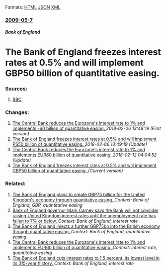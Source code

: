 
Formats: [HTML](/news/2009/05/7/the-bank-of-england-freezes-interest-rates-at-0-5-and-will-implement-agbp50-billion-of-quantitative-easing.html)  [JSON](/news/2009/05/7/the-bank-of-england-freezes-interest-rates-at-0-5-and-will-implement-agbp50-billion-of-quantitative-easing.json)  [XML](/news/2009/05/7/the-bank-of-england-freezes-interest-rates-at-0-5-and-will-implement-agbp50-billion-of-quantitative-easing.xml)  

### [2009-05-7](/news/2009/05/7/index.md)

##### Bank of England
#  The Bank of England freezes interest rates at 0.5% and will implement GBP50 billion of quantitative easing. 




### Sources:

1. [BBC](http://news.bbc.co.uk/1/hi/business/8037685.stm)

### Changes:

1. [ The Central Bank reduces the Eurozone's interest rate to 1% and implements -60 billion of quantitative easing. ](/news/2009/05/7/the-central-bank-reduces-the-eurozone-s-interest-rate-to-1-and-implements-60-billion-of-quantitative-easing.md) _2018-02-06 13:49:19 (First version)_
2. [ The Bank of England freezes interest rates at 0.5% and will implement PS50 billion of quantitative easing. ](/news/2009/05/7/the-bank-of-england-freezes-interest-rates-at-0-5-and-will-implement-aps50-billion-of-quantitative-easing.md) _2018-02-06 13:49:19 (Update)_
3. [ The Central Bank reduces the Eurozone's interest rate to 1% and implements EUR60 billion of quantitative easing. ](/news/2009/05/7/the-central-bank-reduces-the-eurozone-s-interest-rate-to-1-and-implements-a-60-billion-of-quantitative-easing.md) _2018-02-12 04:04:52 (Update)_
3. [ The Bank of England freezes interest rates at 0.5% and will implement GBP50 billion of quantitative easing. ](/news/2009/05/7/the-bank-of-england-freezes-interest-rates-at-0-5-and-will-implement-agbp50-billion-of-quantitative-easing.md) _(Current version)_

### Related:

1. [ The Bank of England plans to create GBP75 billion for the United Kingdom's economy through quantitative easing. ](/news/2009/03/5/the-bank-of-england-plans-to-create-agbp75-billion-for-the-united-kingdom-s-economy-through-quantitative-easing.md) _Context: Bank of England, GBP, quantitative easing_
2. [Bank of England governor Mark Carney says the Bank will not consider raising United Kingdom interest rates until the unemployment rate has fallen to 7% or below. ](/news/2013/08/7/bank-of-england-governor-mark-carney-says-the-bank-will-not-consider-raising-united-kingdom-interest-rates-until-the-unemployment-rate-has-f.md) _Context: Bank of England, interest rate_
3. [The Bank of England injects a further GBP75bn into the British economy through quantitative easing. ](/news/2011/10/6/the-bank-of-england-injects-a-further-agbp75bn-into-the-british-economy-through-quantitative-easing.md) _Context: Bank of England, quantitative easing_
4. [ The Central Bank reduces the Eurozone's interest rate to 1% and implements EUR60 billion of quantitative easing. ](/news/2009/05/7/the-central-bank-reduces-the-eurozone-s-interest-rate-to-1-and-implements-a-60-billion-of-quantitative-easing.md) _Context: interest rate, quantitative easing_
5. [ The Bank of England cuts interest rates to 1.5 percent, its lowest level in its 315-year history. ](/news/2009/01/8/the-bank-of-england-cuts-interest-rates-to-1-5-percent-its-lowest-level-in-its-315-year-history.md) _Context: Bank of England, interest rate_
